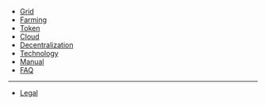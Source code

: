- [Grid](@tfgrid_home)
- [Farming](@farming_intro)
- [Token](@tokens_home)
- [Cloud](@cloud_home)
- [Decentralization](@decentralization)
- [Technology](@technology)
- [Manual](https://manual.grid.tf)
- [FAQ](https://manual.grid.tf/faq/faq.html)
------------
- [Legal](!@legal:legal_home)


<!-- - [About](@about) -->
<!-- - [Definitions & Concepts](@definitions_concepts) -->
